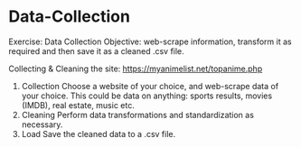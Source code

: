 # Data-Collection
Exercise: Data Collection
Objective: web-scrape information, transform it as required and then save it as a cleaned .csv file.

Collecting & Cleaning the site: https://myanimelist.net/topanime.php 
1) Collection
Choose a website of your choice, and web-scrape data of your choice. This could be data on anything: sports results, movies (IMDB), real estate, music etc.
2) Cleaning
Perform data transformations and standardization as necessary.
3) Load
Save the cleaned data to a .csv file.

